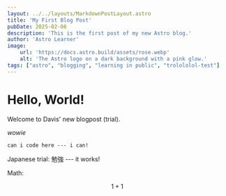 ```yaml
---
layout: ../../layouts/MarkdownPostLayout.astro
title: 'My First Blog Post'
pubDate: 2025-02-06
description: 'This is the first post of my new Astro blog.'
author: 'Astro Learner'
image:
    url: 'https://docs.astro.build/assets/rose.webp'
    alt: 'The Astro logo on a dark background with a pink glow.'
tags: ["astro", "blogging", "learning in public", "trolololol-test"]
---
```


# Hello, World!

Welcome to Davis' new blogpost (trial).

_wowie_

```
can i code here --- i can!
```

Japanese trial: 勉強  ---  it works!

Math:

$$ 1+1 $$


